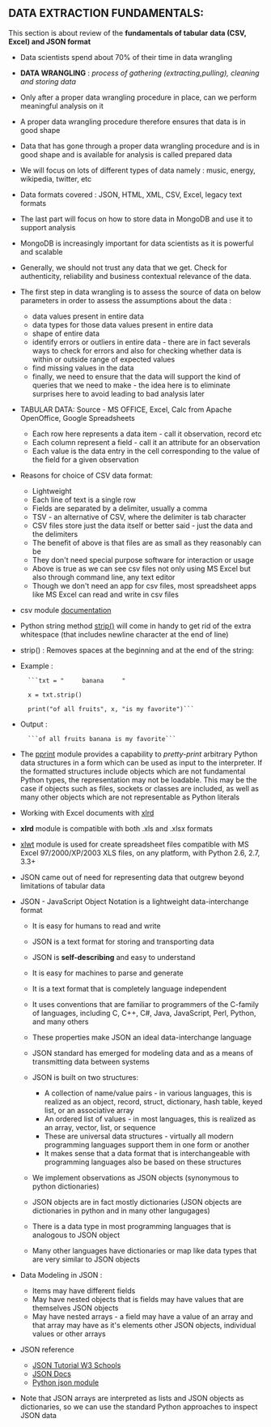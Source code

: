 DATA EXTRACTION FUNDAMENTALS:
----------------------------

This section is about review of the **fundamentals of tabular**
**data (CSV, Excel) and JSON format**


* Data scientists spend about 70% of their time in data wrangling

* **DATA WRANGLING** : *process of gathering (extracting,pulling), cleaning and storing data*

* Only after a proper data wrangling procedure in place, can we perform meaningful analysis on it

* A proper data wrangling procedure therefore ensures that data is in good shape

* Data that has gone through a proper data wrangling procedure and is in good shape and is available for analysis is called prepared data

* We will focus on lots of different types of data namely : music, energy, wikipedia, twitter, etc

* Data formats covered : JSON, HTML, XML, CSV, Excel, legacy text formats

* The last part will focus on how to store data in MongoDB and use it to support analysis

* MongoDB is increasingly important for data scientists as it is powerful and scalable

* Generally, we should not trust any data that we get. Check for authenticity, reliability and business contextual relevance of the data.

* The first step in data wrangling is to assess the source of data on below parameters in order to assess the assumptions about the data :
	* data values present in entire data
	* data types for those data values present in entire data
	* shape of entire data
	* identify errors or outliers in entire data - there are in fact severals ways to check for errors and also for checking whether data is within or outside range of expected values
	* find missing values in the data
	* finally, we need to ensure that the data will support the kind of queries that we need to make - the idea here is to eliminate surprises here to avoid leading to bad analysis later
	
* TABULAR DATA: Source - MS OFFICE, Excel, Calc from Apache OpenOffice, Google Spreadsheets
	* Each row here represents a data item - call it observation, record etc
	* Each column represent a field - call it an attribute for an observation
	* Each value is the data entry in the cell corresponding to the value of the field for a given observation

* Reasons for choice of CSV data format:
	* Lightweight
	* Each line of text is a single row
	* Fields are separated by a delimiter, usually a comma
	* TSV - an alternative of CSV, where the delimiter is tab character
	* CSV files store just the data itself or better said - just the data and the delimiters
	* The benefit of above is that files are as small as they reasonably can be
	* They don't need special purpose software for interaction or usage
	* Above is true as we can see csv files not only using MS Excel but also through command line, any text editor
	* Though we don't need an app for csv files, most spreadsheet apps like MS Excel can read and write in csv files
	

* csv module [documentation](https://docs.python.org/2/library/csv.html)
* Python string method [strip()](https://python-reference.readthedocs.io/en/latest/docs/str/strip.html) will come in handy to get rid of the extra whitespace (that includes newline character at the end of line)
* strip() : Removes spaces at the beginning and at the end of the string:


* Example : 
		 
		
		
		```txt = "     banana     "
				
		x = txt.strip()
					
		print("of all fruits", x, "is my favorite")```
		 
* Output :
         
		```of all fruits banana is my favorite```
		 
	
* The [pprint](https://docs.python.org/3/library/pprint.html) module provides a capability to *pretty-print* arbitrary Python data structures in a form which can be used as input to the interpreter. If the formatted structures include objects which are not fundamental Python types, the representation may not be loadable. This may be the case if objects such as files, sockets or classes are included, as well as many other objects which are not representable as Python literals

* Working with Excel documents with [xlrd](https://pypi.org/project/xlrd/)

* **xlrd** module is compatible with both .xls and .xlsx formats

* [xlwt](https://pypi.org/project/xlwt/) module is used for create spreadsheet files compatible with MS Excel 97/2000/XP/2003 XLS files, on any platform, with Python 2.6, 2.7, 3.3+

* JSON came out of need for representing data that outgrew beyond limitations of tabular data
* JSON - JavaScript Object Notation is a lightweight data-interchange format
	* It is easy for humans to read and write 
	* JSON is a text format for storing and transporting data
	* JSON is **self-describing** and easy to understand
	* It is easy for machines to parse and generate
	* It is a text format that is completely language independent
	* It uses conventions that are familiar to programmers of the C-family of languages, including C, C++, C#, Java, JavaScript, Perl, Python, and many others
	* These properties make JSON an ideal data-interchange language
	* JSON standard has emerged for modeling data and as a means of transmitting data between systems
	* JSON is built on two structures:
	
		* A collection of name/value pairs - in various languages, this is realized as an object, record, struct, dictionary, hash table, keyed list, or an associative array
		* An ordered list of values - in most languages, this is realized as an array, vector, list, or sequence
		* These are universal data structures - virtually all modern programming languages support them in one form or another
		* It makes sense that a data format that is interchangeable with programming languages also be based on these structures
	* We implement observations as JSON objects (synonymous to python dictionaries)	
	* JSON objects are in fact mostly dictionaries (JSON objects are dictionaries in python and in many other langugages)
	* There is a data type in most programming languages that is analogous to JSON object
	* Many other languages have dictionaries or map like data types that are very similar to JSON objects
* Data Modeling in JSON :
	* Items may have different fields
	* May have nested objects that is fields may have values that are themselves JSON objects
	* May have nested arrays - a field may have a value of an array and that array may have as it's elements other JSON objects, individual values or other arrays
* JSON reference 
	* [JSON Tutorial W3 Schools](http://www.w3schools.com/js/js_json_intro.asp)
	* [JSON Docs](https://www.json.org/json-en.html)
	* [Python json module](https://docs.python.org/2/library/json.html)
* Note that JSON arrays are interpreted as lists and JSON objects as dictionaries, so we can use the standard Python approaches to inspect JSON data
		


